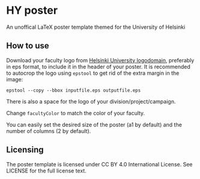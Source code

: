 HY poster
=========

An unoffical LaTeX poster template themed for the University of Helsinki

How to use
----------

Download your faculty logo from [Helsinki University logodomain](http://hy.logodomain.com/), preferably in eps format, to include it in the header of your poster. It is recommended to autocrop the logo using `epstool` to get rid of the extra margin in the image:

    epstool --copy --bbox inputfile.eps outputfile.eps

There is also a space for the logo of your division/project/campaign.

Change `facultyColor` to match the color of your faculty.

You can easily set the desired size of the poster (a1 by default) and the number of columns (2 by default).

Licensing
---------

The poster template is licensed under CC BY 4.0 International License. See LICENSE for the full license text.
